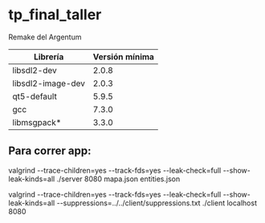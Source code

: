 # tp_final_taller

Remake del Argentum

| Librería | Versión mínima         |
|--------|---------------------------|
| libsdl2-dev | 2.0.8 |
| libsdl2-image-dev | 2.0.3 |
| qt5-default | 5.9.5 |
| gcc | 7.3.0 |
| libmsgpack* | 3.3.0 |

## Para correr app:  
valgrind --trace-children=yes --track-fds=yes --leak-check=full --show-leak-kinds=all ./server 8080 mapa.json entities.json

valgrind --trace-children=yes --track-fds=yes --leak-check=full --show-leak-kinds=all --suppressions=../../client/suppressions.txt ./client localhost 8080

